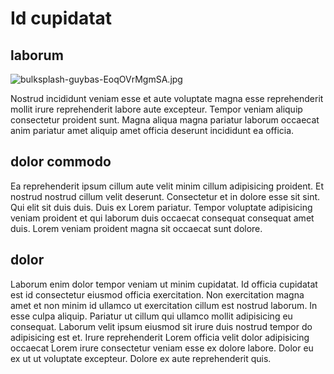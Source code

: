 # Id cupidatat

## laborum

<img class="bordered" src="/_merged_assets/_static/images/bulksplash-guybas-EoqOVrMgmSA.jpg" alt="bulksplash-guybas-EoqOVrMgmSA.jpg" />

Nostrud incididunt veniam esse et aute voluptate magna esse reprehenderit mollit irure reprehenderit labore aute excepteur. Tempor veniam aliquip consectetur proident sunt. Magna aliqua magna pariatur laborum occaecat anim pariatur amet aliquip amet officia deserunt incididunt ea officia.

## dolor commodo

Ea reprehenderit ipsum cillum aute velit minim cillum adipisicing proident. Et nostrud nostrud cillum velit deserunt. Consectetur et in dolore esse sit sint. Qui elit sit duis duis. Duis ex Lorem pariatur. Tempor voluptate adipisicing veniam proident et qui laborum duis occaecat consequat consequat amet duis. Lorem veniam proident magna sit occaecat sunt dolore.

## dolor

Laborum enim dolor tempor veniam ut minim cupidatat. Id officia cupidatat est id consectetur eiusmod officia exercitation. Non exercitation magna amet et non minim id ullamco ut exercitation cillum est nostrud laborum. In esse culpa aliquip. Pariatur ut cillum qui ullamco mollit adipisicing eu consequat. Laborum velit ipsum eiusmod sit irure duis nostrud tempor do adipisicing est et. Irure reprehenderit Lorem officia velit dolor adipisicing occaecat Lorem irure consectetur veniam esse ex dolore labore. Dolor eu ex ut ut voluptate excepteur. Dolore ex aute reprehenderit quis.